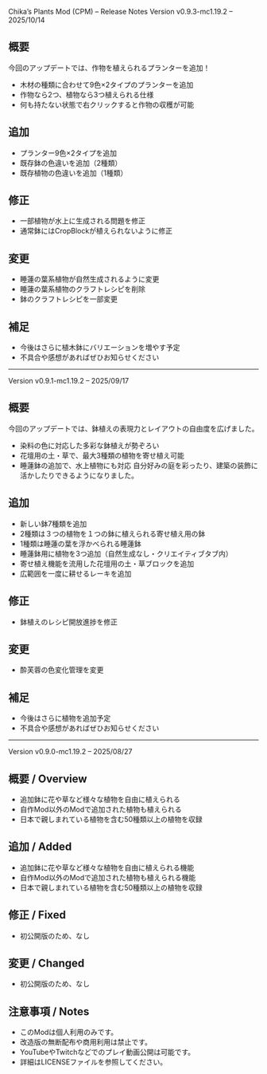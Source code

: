﻿Chika’s Plants Mod (CPM) – Release Notes
Version v0.9.3-mc1.19.2 – 2025/10/14
## 概要

今回のアップデートでは、作物を植えられるプランターを追加！
- 木材の種類に合わせて9色×2タイプのプランターを追加
- 作物なら2つ、植物なら3つ植えられる仕様
- 何も持たない状態で右クリックすると作物の収穫が可能

## 追加
- プランター9色×2タイプを追加
- 既存鉢の色違いを追加（2種類）
- 既存植物の色違いを追加（1種類）

## 修正

- 一部植物が水上に生成される問題を修正
- 通常鉢にはCropBlockが植えられないように修正

## 変更

- 睡蓮の葉系植物が自然生成されるように変更
- 睡蓮の葉系植物のクラフトレシピを削除
- 鉢のクラフトレシピを一部変更

## 補足

- 今後はさらに植木鉢にバリエーションを増やす予定
- 不具合や感想があればぜひお知らせください

---

Version v0.9.1-mc1.19.2 – 2025/09/17
## 概要

今回のアップデートでは、鉢植えの表現力とレイアウトの自由度を広げました。
- 染料の色に対応した多彩な鉢植えが勢ぞろい
- 花壇用の土・草で、最大3種類の植物を寄せ植え可能
- 睡蓮鉢の追加で、水上植物にも対応
自分好みの庭を彩ったり、建築の装飾に活かしたりできるようになりました。

## 追加

- 新しい鉢7種類を追加
- 2種類は３つの植物を１つの鉢に植えられる寄せ植え用の鉢
- 1種類は睡蓮の葉を浮かべられる睡蓮鉢
- 睡蓮鉢用に植物を3つ追加（自然生成なし・クリエイティブタブ内）
- 寄せ植え機能を流用した花壇用の土・草ブロックを追加
- 広範囲を一度に耕せるレーキを追加

## 修正

- 鉢植えのレシピ開放進捗を修正

## 変更

- 酔芙蓉の色変化管理を変更

## 補足

- 今後はさらに植物を追加予定
- 不具合や感想があればぜひお知らせください

---
Version v0.9.0-mc1.19.2 – 2025/08/27
## 概要 / Overview

- 追加鉢に花や草など様々な植物を自由に植えられる
- 自作Mod以外のModで追加された植物も植えられる
- 日本で親しまれている植物を含む50種類以上の植物を収録

## 追加 / Added

- 追加鉢に花や草など様々な植物を自由に植えられる機能
- 自作Mod以外のModで追加された植物も植えられる機能
- 日本で親しまれている植物を含む50種類以上の植物を収録

## 修正 / Fixed

- 初公開版のため、なし

## 変更 / Changed

- 初公開版のため、なし

## 注意事項 / Notes

- このModは個人利用のみです。
- 改造版の無断配布や商用利用は禁止です。
- YouTubeやTwitchなどでのプレイ動画公開は可能です。
- 詳細はLICENSEファイルを参照してください。
